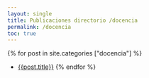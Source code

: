 ```yaml
---
layout: single
title: Publicaciones directorio /docencia
permalink: /docencia
toc: true
---
```

{% for post in site.categories ["docencia"] %}
* [{{post.title}}]({{post.url}})
{% endfor %}